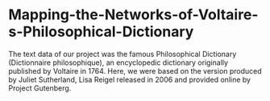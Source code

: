 # Mapping-the-Networks-of-Voltaire-s-Philosophical-Dictionary
The text data of our project was the famous Philosophical Dictionary (Dictionnaire philosophique), an encyclopedic dictionary originally published by Voltaire in 1764. Here, we were based on the version produced by Juliet Sutherland, Lisa Reigel released in 2006 and provided online by Project Gutenberg.
